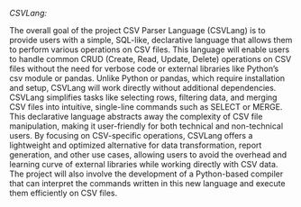 *CSVLang:*

The overall goal of the project CSV Parser Language (CSVLang) is to provide users with a simple, SQL-like, declarative language that allows them to perform various operations on CSV files. This language will enable users to handle common CRUD (Create, Read, Update, Delete) operations on CSV files without the need for verbose code or external libraries like Python’s csv module or pandas. Unlike Python or pandas, which require installation and setup, CSVLang will work directly without additional dependencies. CSVLang simplifies tasks like selecting rows, filtering data, and merging CSV files into intuitive, single-line commands such as SELECT or MERGE. This declarative language abstracts away the complexity of CSV file manipulation, making it user-friendly for both technical and non-technical users. By focusing on CSV-specific operations, CSVLang offers a lightweight and optimized alternative for data transformation, report generation, and other use cases, allowing users to avoid the overhead and learning curve of external libraries while working directly with CSV data. The project will also involve the development of a Python-based compiler that can interpret the commands written in this new language and execute them efficiently on CSV files.
